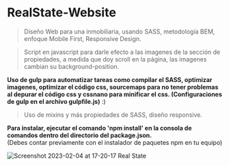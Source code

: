 # RealState-Website
>Diseño Web para una inmobiliaria, usando SASS, metodología BEM, enfoque Mobile First, Responsive Design.

>Script en javascript para darle efecto a las imagenes de la sección de propiedades, a medida que doy scroll en la página, las imagenes cambian su background-position.

**Uso de gulp para automatizar tareas como compilar el SASS, optimizar imagenes, optimizar el código css, sourcemaps para no tener problemas al depurar el código css y cssnano para minificar el css. (Configuraciones de gulp en el archivo gulpfile.js)** :)

>Uso de mixins y más propiedades de SASS, diseño responsive.

**Para instalar, ejecutar el comando 'npm install' en la consola de comandos dentro del directorio del package.json.** <br> (Debes contar previamente con el instalador de paquetes npm en tu equipo)

![Screenshot 2023-02-04 at 17-20-17 Real State](https://user-images.githubusercontent.com/84407019/216791901-fc09a4b4-c2ba-403d-9dfa-99022055e313.png)
